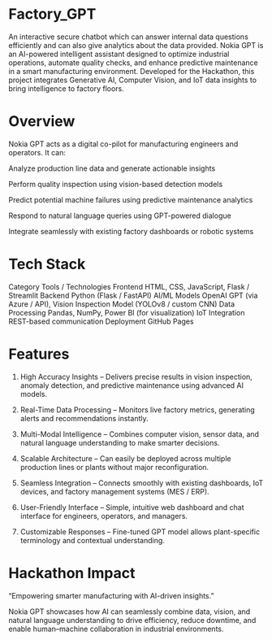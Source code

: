 # Factory_GPT
An interactive secure chatbot which can answer internal data questions efficiently and can also give analytics about the data provided.
Nokia GPT is an AI-powered intelligent assistant designed to optimize industrial operations, automate quality checks, and enhance predictive maintenance in a smart manufacturing environment.
Developed for the Hackathon, this project integrates Generative AI, Computer Vision, and IoT data insights to bring intelligence to factory floors.

# Overview

Nokia GPT acts as a digital co-pilot for manufacturing engineers and operators.
It can:

Analyze production line data and generate actionable insights

Perform quality inspection using vision-based detection models

Predict potential machine failures using predictive maintenance analytics

Respond to natural language queries using GPT-powered dialogue

Integrate seamlessly with existing factory dashboards or robotic systems

# Tech Stack
Category	        Tools / Technologies
Frontend	        HTML, CSS, JavaScript, Flask / Streamlit
Backend	Python    (Flask / FastAPI)
AI/ML Models	    OpenAI GPT (via Azure / API), Vision Inspection Model (YOLOv8 / custom CNN)
Data Processing	  Pandas, NumPy, Power BI (for visualization)
IoT Integration	  REST-based communication
Deployment	      GitHub Pages


# Features

1. High Accuracy Insights – Delivers precise results in vision inspection, anomaly detection, and predictive maintenance using advanced AI models.

2. Real-Time Data Processing – Monitors live factory metrics, generating alerts and recommendations instantly.

3. Multi-Modal Intelligence – Combines computer vision, sensor data, and natural language understanding to make smarter decisions.

4. Scalable Architecture – Can easily be deployed across multiple production lines or plants without major reconfiguration.

5. Seamless Integration – Connects smoothly with existing dashboards, IoT devices, and factory management systems (MES / ERP).

6. User-Friendly Interface – Simple, intuitive web dashboard and chat interface for engineers, operators, and managers.

7. Customizable Responses – Fine-tuned GPT model allows plant-specific terminology and contextual understanding.


# Hackathon Impact

“Empowering smarter manufacturing with AI-driven insights.”

Nokia GPT showcases how AI can seamlessly combine data, vision, and natural language understanding to drive efficiency, reduce downtime, and enable human–machine collaboration in industrial environments.
